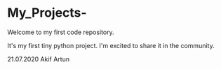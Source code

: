 # My_Projects-
Welcome to my first code repository.

It's my first tiny python project. I'm excited to share it in the community.

21.07.2020
Akif Artun
